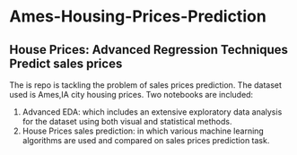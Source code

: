 # Ames-Housing-Prices-Prediction
  ## House Prices: Advanced Regression Techniques Predict sales prices

The is repo is tackling the problem of sales prices prediction. The dataset used is Ames,IA city housing prices.
Two notebooks are included:
1. Advanced EDA: which includes an extensive exploratory data analysis for the dataset using both visual and statistical methods.
2. House Prices sales prediction: in which various machine learning algorithms are used and compared on sales prices prediction task.
